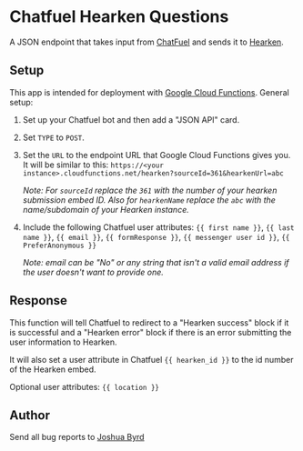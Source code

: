 # Chatfuel Hearken Questions
A JSON endpoint that takes input from [ChatFuel](https://chatfuel.com/) and sends it to [Hearken](https://www.wearehearken.com/).

## Setup
This app is intended for deployment with [Google Cloud Functions](https://cloud.google.com/functions/). General setup:

1. Set up your Chatfuel bot and then add a "JSON API" card.
2. Set `TYPE` to `POST`.
3. Set the `URL` to the endpoint URL that Google Cloud Functions gives you. It will be similar to this: `https://<your instance>.cloudfunctions.net/hearken?sourceId=361&hearkenUrl=abc`

	*Note: For `sourceId` replace the `361` with the number of your hearken submission embed ID. Also for `hearkenName` replace the `abc` with the name/subdomain of your Hearken instance.*

4. Include the following Chatfuel user attributes:
`{{ first name }}`, `{{ last name }}`, `{{ email }}`, `{{ formResponse }}`, `{{ messenger user id }}`, `{{ PreferAnonymous }}`

	*Note: email can be "No" or any string that isn't a valid email address if the user doesn't want to provide one.*

## Response 
This function will tell Chatfuel to redirect to a "Hearken success" block if it is successful and a "Hearken error" block if there is an error submitting the user information to Hearken.

It will also set a user attribute in Chatfuel `{{ hearken_id }}` to the id number of the Hearken embed.

Optional user attributes: `{{ location }}`

## Author
Send all bug reports to [Joshua Byrd](https://github.com/phocks/)
